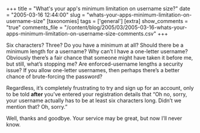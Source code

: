 +++
title = "What's your app's minimum limitation on username size?"
date = "2005-03-16 12:44:00"
slug = "whats-your-apps-minimum-limitation-on-username-size"
[taxonomies]
tags = ['general']
[extra]
show_comments = "true"
comments_file = "/content/blog/2005/03/2005-03-16-whats-your-apps-minimum-limitation-on-username-size-comments.csv"
+++

Six characters? Three? Do you have a minimum at all? Should there be a minimum length for a username? Why can’t I have a one-letter username? Obviously there’s a fair chance that someone might have taken it before me, but still, what’s stopping me? Are enforced-username lengths a security issue? If you allow one-letter usernames, then perhaps there’s a better chance of brute-forcing the password?

Regardless, it’s completely frustrating to try and sign up for an account, only to be told **after** you’ve entered your registration details that “Oh no, sorry, your username actually has to be at least six characters long. Didn’t we mention that? Oh, sorry.”

Well, thanks and goodbye. Your service may be great, but now I’ll never know.
